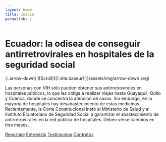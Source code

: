 ```yaml
---
layout: home
title: Inicio
permalink: /
---
```


# Ecuador: la odisea de conseguir antirretrovirales en hospitales de la seguridad social

{:.arrow-down}
![Scroll]({{ site.baseurl }}/assets/img/arrow-down.svg)

Las personas con VIH sólo pueden obtener sus antirretrovirales en hospitales públicos, lo que las obliga a realizar viajes hasta Guayaquil, Quito y Cuenca, donde se concentra la atención de casos. Sin embargo, en la mayoría de hospitales hay desabastecimiento de estas medicinas. Recientemente, la Corte Constitucional instó al Ministerio de Salud y al Instituto Ecuatoriano de Seguridad Social a garantizar el abastecimiento de antirretrovirales en la red pública de hospitales. Deben verse cambios en tres meses.

[Reportaje](/2020/09/22/reportaje.html)
[Entrevista](/entrevista/)
[Testimonios](/testimonios/)
[Contratos](/contratos/)
